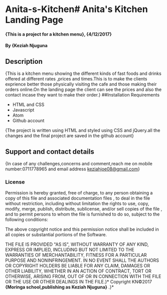 # Anita-s-Kitchen# Anita's Kitchen Landing Page 
#### {This is a project for a kitchen menu}, {4/12/2017}
#### By **{Keziah Njuguna**
## Description
{This is a kitchen menu showing the different kinds of fast foods and drinks offered at different rates ,prices and times.This is to make the clients exprience better those physically visiting the cafe and those making their orders online.On the landing page the client can see the prices and also the contact incase they want to make their order.}
##Installation Requirements
* HTML and CSS
* Javascript
* Atom
* Github account

{The project is written using HTML and styled using CSS and jQuery.all the changes and the final project are saved in the github account}
## Support and contact details
{In case of any challenges,concerns and comment,reach me on
mobile number:0711778965 and email address keziahjoe08@gmail.com}
### License
Permission is hereby granted, free of charge, to any person obtaining a copy
of this file and associated documentation files , to deal in the file without restriction, including without limitation the rights to use, copy, modify, merge, publish, distribute, sublicense, and/or sell copies of the file , and to permit persons to whom the file is
furnished to do so, subject to the following conditions:

The above copyright notice and this permission notice shall be included in all
copies or substantial portions of the Software.

THE FILE IS PROVIDED "AS IS", WITHOUT WARRANTY OF ANY KIND, EXPRESS OR
IMPLIED, INCLUDING BUT NOT LIMITED TO THE WARRANTIES OF MERCHANTABILITY,
FITNESS FOR A PARTICULAR PURPOSE AND NONINFRINGEMENT. IN NO EVENT SHALL THE
AUTHORS OR COPYRIGHT HOLDERS BE LIABLE FOR ANY CLAIM, DAMAGES OR OTHER
LIABILITY, WHETHER IN AN ACTION OF CONTRACT, TORT OR OTHERWISE, ARISING FROM,
OUT OF OR IN CONNECTION WITH THE FILE OR THE USE OR OTHER DEALINGS IN THE
FILE.}*
Copyright KN©2017 **{Moringa school,publishing as Keziah Njuguna}** .}*
